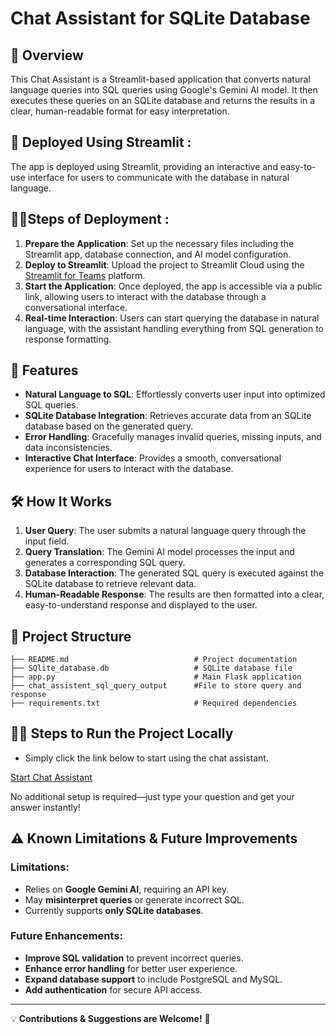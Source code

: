 # Chat Assistant for SQLite Database

##  📌 **Overview**  
This Chat Assistant is a Streamlit-based application that converts natural language queries into SQL queries using Google's Gemini AI model. It then executes these queries on an SQLite database and returns the results in a clear, human-readable format for easy interpretation.

## 🚀 **Deployed Using Streamlit**  :
The app is deployed using Streamlit, providing an interactive and easy-to-use interface for users to communicate with the database in natural language.

##  🏃‍♂️**Steps of Deployment** :
1. **Prepare the Application**: Set up the necessary files including the Streamlit app, database connection, and AI model configuration.
2. **Deploy to Streamlit**: Upload the project to Streamlit Cloud using the [Streamlit for Teams](https://streamlit.io/teams) platform.
3. **Start the Application**: Once deployed, the app is accessible via a public link, allowing users to interact with the database through a conversational interface.
4. **Real-time Interaction**: Users can start querying the database in natural language, with the assistant handling everything from SQL generation to response formatting.

## 🚀 **Features**
- **Natural Language to SQL**: Effortlessly converts user input into optimized SQL queries.
- **SQLite Database Integration**: Retrieves accurate data from an SQLite database based on the generated query.
- **Error Handling**: Gracefully manages invalid queries, missing inputs, and data inconsistencies.
- **Interactive Chat Interface**: Provides a smooth, conversational experience for users to interact with the database.


## 🛠️ **How It Works**
1. **User Query**: The user submits a natural language query through the input field.
2. **Query Translation**: The Gemini AI model processes the input and generates a corresponding SQL query.
3. **Database Interaction**: The generated SQL query is executed against the SQLite database to retrieve relevant data.
4. **Human-Readable Response**: The results are then formatted into a clear, easy-to-understand response and displayed to the user.



## 📂 Project Structure
```
├── README.md                            # Project documentation
├── SQlite_database.db                   # SQLite database file
├── app.py                               # Main Flask application
├── chat_assistent_sql_query_output      #File to store query and response
├── requirements.txt                     # Required dependencies
```

## 🏃‍♂️ Steps to Run the Project Locally

- Simply click the link below to start using the chat assistant.

[Start Chat Assistant](https://app-chatassistant-hxudf2djuweh7oxrtvybun.streamlit.app/)

No additional setup is required—just type your question and get your answer instantly!


## ⚠️ Known Limitations & Future Improvements
### Limitations:
- Relies on **Google Gemini AI**, requiring an API key.
- May **misinterpret queries** or generate incorrect SQL.
- Currently supports **only SQLite databases**.

### Future Enhancements:
- **Improve SQL validation** to prevent incorrect queries.
- **Enhance error handling** for better user experience.
- **Expand database support** to include PostgreSQL and MySQL.
- **Add authentication** for secure API access.

---
💡 **Contributions & Suggestions are Welcome!** 🚀

